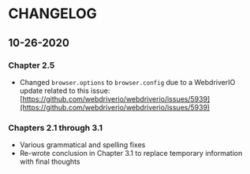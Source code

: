 # CHANGELOG

## 10-26-2020

### Chapter 2.5

- Changed `browser.options` to `browser.config` due to a WebdriverIO update related to this issue:
[https://github.com/webdriverio/webdriverio/issues/5939](https://github.com/webdriverio/webdriverio/issues/5939)

### Chapters 2.1 through 3.1

- Various grammatical and spelling fixes
- Re-wrote conclusion in Chapter 3.1 to replace temporary information with final thoughts